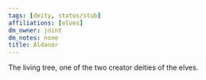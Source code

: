```yaml
---
tags: [deity, status/stub]
affiliations: [elves]
dm_owner: joint
dm_notes: none
title: Aldanor
---
```


The living tree, one of the two creator deities of the elves. 



